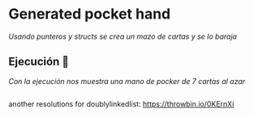 # Generated pocket hand

_Usando punteros y structs se crea un mazo de cartas y se lo baraja_

## Ejecución 🚀

_Con la ejecución nos muestra una mano de pocker de 7 cartas al azar_

```
```

another resolutions for doublylinkedlist: https://throwbin.io/0KErnXi
